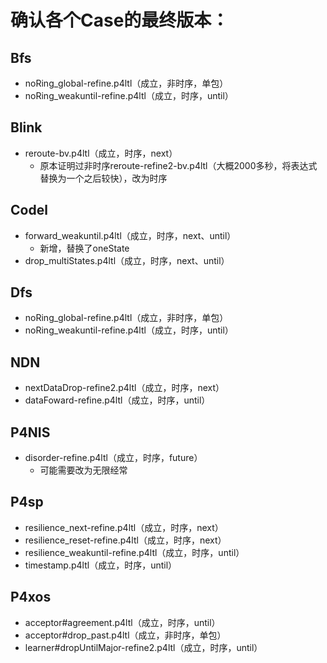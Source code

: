 # 确认各个Case的最终版本：

## Bfs

- noRing_global-refine.p4ltl（成立，非时序，单包）
- noRing_weakuntil-refine.p4ltl（成立，时序，until）

## Blink

- reroute-bv.p4ltl（成立，时序，next）
  - 原本证明过非时序reroute-refine2-bv.p4ltl（大概2000多秒，将表达式替换为一个之后较快），改为时序

## Codel

- forward_weakuntil.p4ltl（成立，时序，next、until）
  - 新增，替换了oneState
- drop_multiStates.p4ltl（成立，时序，next、until）

## Dfs

- noRing_global-refine.p4ltl（成立，非时序，单包）
- noRing_weakuntil-refine.p4ltl（成立，时序，until）

## NDN

- nextDataDrop-refine2.p4ltl（成立，时序，next）
- dataFoward-refine.p4ltl（成立，时序，until）

## P4NIS

- disorder-refine.p4ltl（成立，时序，future）
  - 可能需要改为无限经常

## P4sp

- resilience_next-refine.p4ltl（成立，时序，next）
- resilience_reset-refine.p4ltl（成立，时序，next）
- resilience_weakuntil-refine.p4ltl（成立，时序，until）
- timestamp.p4ltl（成立，时序，until）

## P4xos

- acceptor#agreement.p4ltl（成立，时序，until）
- acceptor#drop_past.p4ltl（成立，非时序，单包）
- learner#dropUntilMajor-refine2.p4ltl（成立，时序，until）